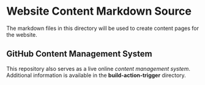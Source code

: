 # Website Content Markdown Source

The markdown files in this directory will be used to create content pages for the website. 

## GitHub Content Management System

This repository also serves as a live online *content management system*. Additional information is available in the **build-action-trigger** directory. 
